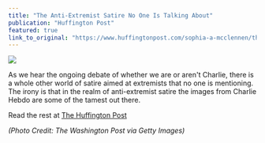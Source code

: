 ```yaml
---
title: "The Anti-Extremist Satire No One Is Talking About"
publication: "Huffington Post"
featured: true
link_to_original: "https://www.huffingtonpost.com/sophia-a-mcclennen/the-antiextremist-satire-_b_6519000.html"
---
```

![](/uploads/mcl-anti-extremist-satire.jpg)

As we hear the ongoing debate of whether we are or aren't Charlie, there is a whole other world of satire aimed at extremists that no one is mentioning. The irony is that in the realm of anti-extremist satire the images from Charlie Hebdo are some of the tamest out there.

Read the rest at [The Huffington Post](https://www.huffingtonpost.com/sophia-a-mcclennen/the-antiextremist-satire-_b_6519000.html)

_(Photo Credit: The Washington Post via Getty Images)_
